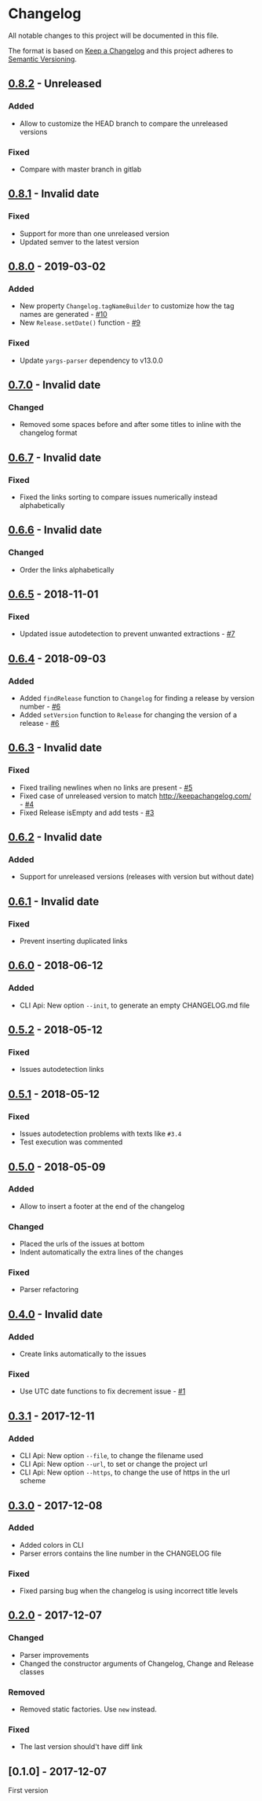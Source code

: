 # Changelog

All notable changes to this project will be documented in this file.

The format is based on [Keep a Changelog](http://keepachangelog.com/) 
and this project adheres to [Semantic Versioning](http://semver.org/).

## [0.8.2] - Unreleased


### Added

- Allow to customize the HEAD branch to compare the unreleased versions

### Fixed

- Compare with master branch in gitlab

## [0.8.1] - Invalid date


### Fixed

- Support for more than one unreleased version
- Updated semver to the latest version

## [0.8.0] - 2019-03-02


### Added

- New property `Changelog.tagNameBuilder` to customize how the tag names are generated - [#10]
- New `Release.setDate()` function - [#9]

### Fixed

- Update `yargs-parser` dependency to v13.0.0

## [0.7.0] - Invalid date


### Changed

- Removed some spaces before and after some titles to inline with the changelog format

## [0.6.7] - Invalid date


### Fixed

- Fixed the links sorting to compare issues numerically instead alphabetically

## [0.6.6] - Invalid date


### Changed

- Order the links alphabetically

## [0.6.5] - 2018-11-01


### Fixed

- Updated issue autodetection to prevent unwanted extractions - [#7]

## [0.6.4] - 2018-09-03


### Added

- Added `findRelease` function to `Changelog` for finding a release by version number - [#6]
- Added `setVersion` function to `Release` for changing the version of a release - [#6]

## [0.6.3] - Invalid date


### Fixed

- Fixed trailing newlines when no links are present - [#5]
- Fixed case of unreleased version to match http://keepachangelog.com/ - [#4]
- Fixed Release isEmpty and add tests - [#3]

## [0.6.2] - Invalid date


### Added

- Support for unreleased versions (releases with version but without date)

## [0.6.1] - Invalid date


### Fixed

- Prevent inserting duplicated links

## [0.6.0] - 2018-06-12


### Added

- CLI Api: New option `--init`, to generate an empty CHANGELOG.md file

## [0.5.2] - 2018-05-12


### Fixed

- Issues autodetection links

## [0.5.1] - 2018-05-12


### Fixed

- Issues autodetection problems with texts like `#3.4`
- Test execution was commented

## [0.5.0] - 2018-05-09


### Added

- Allow to insert a footer at the end of the changelog

### Changed

- Placed the urls of the issues at bottom
- Indent automatically the extra lines of the changes

### Fixed

- Parser refactoring

## [0.4.0] - Invalid date


### Added

- Create links automatically to the issues

### Fixed

- Use UTC date functions to fix decrement issue - [#1]

## [0.3.1] - 2017-12-11


### Added

- CLI Api: New option `--file`, to change the filename used
- CLI Api: New option `--url`, to set or change the project url
- CLI Api: New option `--https`, to change the use of https in the url scheme

## [0.3.0] - 2017-12-08


### Added

- Added colors in CLI
- Parser errors contains the line number in the CHANGELOG file

### Fixed

- Fixed parsing bug when the changelog is using incorrect title levels

## [0.2.0] - 2017-12-07


### Changed

- Parser improvements
- Changed the constructor arguments of Changelog, Change and Release classes

### Removed

- Removed static factories. Use `new` instead.

### Fixed

- The last version should't have diff link

## [0.1.0] - 2017-12-07
First version

[#1]: https://github.com/oscarotero/keep-a-changelog/issues/1
[#3]: https://github.com/oscarotero/keep-a-changelog/issues/3
[#4]: https://github.com/oscarotero/keep-a-changelog/issues/4
[#5]: https://github.com/oscarotero/keep-a-changelog/issues/5
[#6]: https://github.com/oscarotero/keep-a-changelog/issues/6
[#7]: https://github.com/oscarotero/keep-a-changelog/issues/7
[#9]: https://github.com/oscarotero/keep-a-changelog/issues/9
[#10]: https://github.com/oscarotero/keep-a-changelog/issues/10

[0.8.2]: https://github.com/oscarotero/keep-a-changelog/compare/v0.8.1...HEAD
[0.8.1]: https://github.com/oscarotero/keep-a-changelog/compare/v0.8.0...v0.8.1
[0.8.0]: https://github.com/oscarotero/keep-a-changelog/compare/v0.7.0...v0.8.0
[0.7.0]: https://github.com/oscarotero/keep-a-changelog/compare/v0.6.7...v0.7.0
[0.6.7]: https://github.com/oscarotero/keep-a-changelog/compare/v0.6.6...v0.6.7
[0.6.6]: https://github.com/oscarotero/keep-a-changelog/compare/v0.6.5...v0.6.6
[0.6.5]: https://github.com/oscarotero/keep-a-changelog/compare/v0.6.4...v0.6.5
[0.6.4]: https://github.com/oscarotero/keep-a-changelog/compare/v0.6.3...v0.6.4
[0.6.3]: https://github.com/oscarotero/keep-a-changelog/compare/v0.6.2...v0.6.3
[0.6.2]: https://github.com/oscarotero/keep-a-changelog/compare/v0.6.1...v0.6.2
[0.6.1]: https://github.com/oscarotero/keep-a-changelog/compare/v0.6.0...v0.6.1
[0.6.0]: https://github.com/oscarotero/keep-a-changelog/compare/v0.5.2...v0.6.0
[0.5.2]: https://github.com/oscarotero/keep-a-changelog/compare/v0.5.1...v0.5.2
[0.5.1]: https://github.com/oscarotero/keep-a-changelog/compare/v0.5.0...v0.5.1
[0.5.0]: https://github.com/oscarotero/keep-a-changelog/compare/v0.4.0...v0.5.0
[0.4.0]: https://github.com/oscarotero/keep-a-changelog/compare/v0.3.1...v0.4.0
[0.3.1]: https://github.com/oscarotero/keep-a-changelog/compare/v0.3.0...v0.3.1
[0.3.0]: https://github.com/oscarotero/keep-a-changelog/compare/v0.2.0...v0.3.0
[0.2.0]: https://github.com/oscarotero/keep-a-changelog/compare/v0.1.0...v0.2.0

